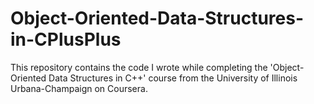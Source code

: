 # Object-Oriented-Data-Structures-in-CPlusPlus
This repository contains the code I wrote while completing the 'Object-Oriented Data Structures in C++' course from the University of Illinois Urbana-Champaign on Coursera.

